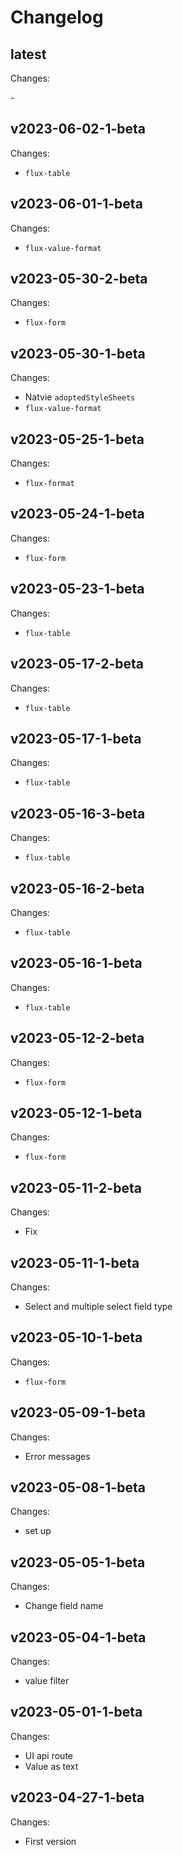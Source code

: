 # Changelog

## latest

Changes:

\-

## v2023-06-02-1-beta

Changes:

- `flux-table`

## v2023-06-01-1-beta

Changes:

- `flux-value-format`

## v2023-05-30-2-beta

Changes:

- `flux-form`

## v2023-05-30-1-beta

Changes:

- Natvie `adoptedStyleSheets`
- `flux-value-format`

## v2023-05-25-1-beta

Changes:

- `flux-format`

## v2023-05-24-1-beta

Changes:

- `flux-form`

## v2023-05-23-1-beta

Changes:

- `flux-table`

## v2023-05-17-2-beta

Changes:

- `flux-table`

## v2023-05-17-1-beta

Changes:

- `flux-table`

## v2023-05-16-3-beta

Changes:

- `flux-table`

## v2023-05-16-2-beta

Changes:

- `flux-table`

## v2023-05-16-1-beta

Changes:

- `flux-table`

## v2023-05-12-2-beta

Changes:

- `flux-form`

## v2023-05-12-1-beta

Changes:

- `flux-form`

## v2023-05-11-2-beta

Changes:

- Fix

## v2023-05-11-1-beta

Changes:

- Select and multiple select field type

## v2023-05-10-1-beta

Changes:

- `flux-form`

## v2023-05-09-1-beta

Changes:

- Error messages

## v2023-05-08-1-beta

Changes:

- set up

## v2023-05-05-1-beta

Changes:

- Change field name

## v2023-05-04-1-beta

Changes:

- value filter

## v2023-05-01-1-beta

Changes:

- UI api route
- Value as text

## v2023-04-27-1-beta

Changes:

- First version

